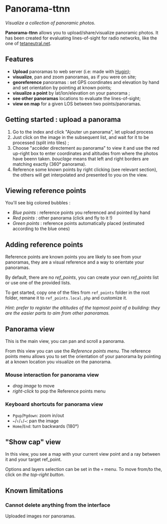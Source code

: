 Panorama-ttnn
=============

*Visualize a collection of panoramic photos.*

**Panorama-ttnn** allows you to upload/share/visualize panoramic photos. It has been
created for evaluating lines-of-sight for radio networks, like the one of
[tetaneutral.net](http://tetaneutral.net).

Features
--------

* **Upload** panoramas to web server (i.e: made with [Hugin](hugin.sf.net));
* **visualize**, pan and zoom panoramas, as if you were on site;
* **georeference** panoramas : set GPS coordinates and elevation by hand and set
  orientation by pointing at known points;
* **visualize a point** by lat/lon/elevation on your panorama ;
* **see other panoramas** locations to evaluate the lines-of-sight;
* **view on map** for a given LOS between two points/panoramas.


Getting started : upload a panorama
-----------------------------------

1. Go to the index and click "Ajouter un panorama", let upload process
2. Just click on the image in the subsequent list, and wait for it to be
   processed (split into tiles) ;
3. Choose "accéder directement au panorama" to view it and use the red up-right box to enter
   coordinates and altitudes from where the photos have beenn taken. *bouclage*
   means that left and right borders are matching exactly (360° panorama).
4. Reference some known points by right clicking (see relevant section), the
   others will get interpolated and presented to you on the view.


Viewing reference points
------------------------

You'll see big colored bubbles :

* *Blue points* : reference points you referenced and pointed by hand
* *Red points*  : other panorama (click and fly to it !)
* *Green points* : reference points automatically placed (estimated according to
   the blue ones)


Adding reference points
----------------------------

Reference points are known points you are likely to see from your panoramas,
they are a visual reference and a way to orientate your panoramas.

By default, there are no *ref_points*, you can create your own *ref_points* list
or use one of the provided lists.

To get started, copy one of the files from `ref_points` folder in the root
folder, remane it to `ref_points.local.php` and customize it.

*Hint: prefer to register the altitudes of the topmost point of a building: they
 are the easier parts to aim from other panoramas.*


Panorama view
--------------

This is the main view, you can pan and scroll a panorama.


From this view you can use the *Reference points menu*. The reference points
menu allows you to set the orientation of your panorama by pointing at a known
location you visualize on the panorama.


### Mouse interaction for panorama view ###

* *drag image*  to move
* *right-click* to pop the Reference points menu


### Keyboard shortcuts for panorama view ###

* `Pgup`/`Pgdown`: zoom in/out
* `←`/`↑`/`↓`/`→`: pan the image
* `Home`/`End`: turn backwards (180°)


"Show cap" view
---------------

In this view, you see a map with your current view point and a ray between it
and your target ref_point.

Options and layers selection can be set in the `+` menu. To move from/to the, click
on *the top-right button*.


Known limitations
------------------

### Cannot delete anything from the interface ###

Uploaded images nor panoramas.
